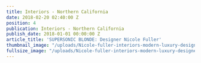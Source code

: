 ```yaml
---
title: Interiors - Northern California
date: 2018-02-20 02:40:00 Z
position: 4
publication: Interiors - Northern California
publish_date: 2018-01-01 00:00:00 Z
article_title: 'SUPERSONIC BLONDE: Designer Nicole Fuller'
thumbnail_image: "/uploads/Nicole-fuller-interiors-modern-luxury-designer-Profile.jpg"
fullsize_image: "/uploads/Nicole-fuller-interiors-modern-luxury-designer-Profile.jpg"
---
```


